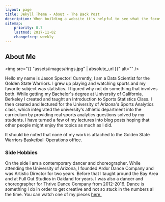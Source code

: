 ```yaml
---
layout: page
title: Jekyll Theme - About - The Back Post
description: When building a website it's helpful to see what the focus of your site is. This page is an example of how to show a website's focus.
sitemap:
    priority: 0.7
    lastmod: 2017-11-02
    changefreq: weekly
---
```

## About Me

<span class="image left"><img src="{{ "assets/images/rings.jpg" | absolute_url }}" alt="" /></span>

Hello my name is Jason Spector! Currently, I am a Data Scientist for the Golden State Warriors. I grew up playing and watching sports and my favorite subject was statistics. I figured why not do something that involves both. While getting my Bachelor's degree at University of California, Berkeley I created and taught an Introduction to Sports Statistics Class. I then created and lectured for the University of Arizona's Sports Analytics class, which integrated the university's athletic department into the curriculum by providing real sports analytics questions solved by my students. I have turned a few of my lectures into blog posts hoping that other people might enjoy the topics as much as I did. 

It should be noted that none of my work is attached to the Golden State Warriors Basketball Operations office.

### Side Hobbies
<div class="box">
  <p>
  On the side I am a contemporary dancer and choreographer. While attending the University of Arizona, I founded Ardor Dance Company and was Artistic Director for two years. Before that I taught around the Bay Area and at Full Out Studios in Oakland for years. I was also a dancer and choreographer for Thrive Dance Company from 2012-2016. Dance is something I do in order to get creative and not so stuck in the numbers all the time. You can watch one of my pieces <a href="https://www.youtube.com/watch?v=uKQYB63dU6M">here.</a>
  </p>
  
</div>

